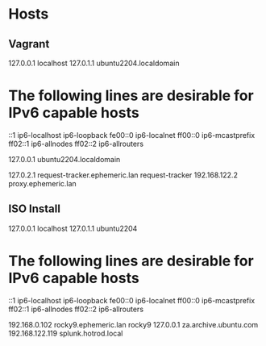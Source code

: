 # Hosts

## Vagrant
127.0.0.1 localhost
127.0.1.1 ubuntu2204.localdomain

# The following lines are desirable for IPv6 capable hosts
::1     ip6-localhost ip6-loopback
fe00::0 ip6-localnet
ff00::0 ip6-mcastprefix
ff02::1 ip6-allnodes
ff02::2 ip6-allrouters

127.0.0.1 ubuntu2204.localdomain

127.0.2.1 request-tracker.ephemeric.lan request-tracker
192.168.122.2 proxy.ephemeric.lan

## ISO Install
127.0.0.1 localhost
127.0.1.1 ubuntu2204

# The following lines are desirable for IPv6 capable hosts
::1     ip6-localhost ip6-loopback
fe00::0 ip6-localnet
ff00::0 ip6-mcastprefix
ff02::1 ip6-allnodes
ff02::2 ip6-allrouters

192.168.0.102   rocky9.ephemeric.lan rocky9
127.0.0.1   za.archive.ubuntu.com
192.168.122.119 splunk.hotrod.local
